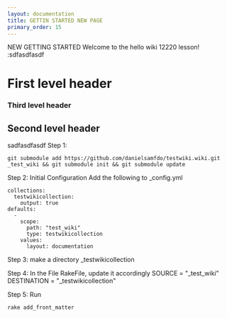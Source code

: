 ```yaml
---
layout: documentation
title: GETTIN STARTED NEW PAGE
primary_order: 15
---
```


[comment]: # "title: GETTIN STARTED NEW PAGE"
[comment]: # "ordering: 15"
[comment]: # "header: 1"  
NEW GETTING STARTED
Welcome to the hello wiki 12220 lesson! :sdfasdfasdf
# First level header

### Third level header    ###

## Second level header ######

sadfasdfasdf
Step 1:

```
git submodule add https://github.com/danielsamfdo/testwiki.wiki.git _test_wiki && git submodule init && git submodule update
```

Step 2:
Initial Configuration
Add the following to _config.yml

```
collections:
  testwikicollection:
    output: true
defaults:
  - 
    scope:
      path: "test_wiki"
      type: testwikicollection
    values:
      layout: documentation
```

Step 3:
make a directory _testwikicollection

Step 4:
In the File RakeFile, update it accordingly 
SOURCE = "_test_wiki" 
DESTINATION = "_testwikicollection"

Step 5:
Run

```
rake add_front_matter
```

